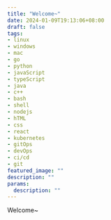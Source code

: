 ```yaml
---
title: "Welcome~"
date: 2024-01-09T19:13:06+08:00
draft: false
tags:
- linux
- windows
- mac
- go
- python
- javaScript
- typeScript
- java
- c++
- bash
- shell
- nodejs
- hTML
- css
- react
- kubernetes
- gitOps
- devOps
- ci/cd
- git
featured_image: ""
description: ""
params:
  description: ""
---
```

Welcome~
